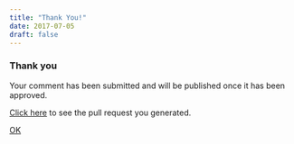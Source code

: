 ```yaml
---
title: "Thank You!"
date: 2017-07-05
draft: false
---
```


<div id="comment-submitted" class="dialog">
<h3>Thank you</h3>
  <p>Your comment has been submitted and will be published once it has been approved.</p>
  <p><a href="https://github.com/dancwilliams/networkhobo/pulls">Click here</a> to see the pull request you generated.</p>
  
  <p><a href="#" class="btn">OK</a></p>
</div>
